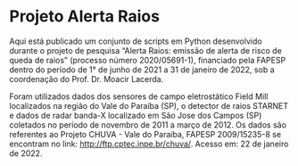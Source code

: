 # Projeto Alerta Raios
Aqui está publicado um conjunto de scripts em Python desenvolvido durante o projeto de pesquisa “Alerta Raios: emissão de alerta de risco de queda de raios” (processo número 2020/05691-1), financiado pela FAPESP dentro do período de 1° de junho de 2021 a 31 de janeiro de 2022, sob a coordenação do Prof. Dr. Moacir Lacerda. 

Foram utilizados dados dos sensores de campo eletrostático Field Mill localizados na região do Vale do Paraíba (SP), o detector de raios STARNET e dados de radar banda-X localizado em São Jose dos Campos (SP) coletados no período de novembro de 2011 a março de 2012. Os dados são referentes ao Projeto CHUVA - Vale do Paraíba, FAPESP 2009/15235-8 se encontram no link: http://ftp.cptec.inpe.br/chuva/. Acesso em: 22 de janeiro de 2022.
